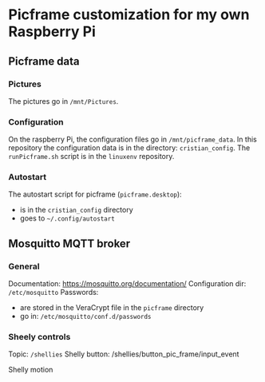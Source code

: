 # Picframe customization for my own Raspberry Pi


## Picframe data
### Pictures
The pictures go in `/mnt/Pictures`.

### Configuration
On the raspberry Pi, the configuration files go in `/mnt/picframe_data`.
In this repository the configuration data is in the directory: `cristian_config`.
The `runPicframe.sh` script is in the `linuxenv` repository.

### Autostart
The autostart script for picframe (`picframe.desktop`):
* is in the `cristian_config` directory
* goes to `~/.config/autostart`


## Mosquitto MQTT broker
### General
Documentation: https://mosquitto.org/documentation/
Configuration dir: `/etc/mosquitto`
Passwords:
* are stored in the VeraCrypt file in the `picframe` directory
* go in: `/etc/mosquitto/conf.d/passwords`



### Sheely controls
Topic: `/shellies`
Shelly button: /shellies/button_pic_frame/input_event

Shelly motion 
